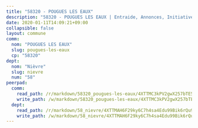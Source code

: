 ```yaml
---
title: "58320 - POUGUES LES EAUX"
description: "58320 - POUGUES LES EAUX | Entraide, Annonces, Initiatives"
date: 2020-01-11T14:09:21+09:00
collapsible: false
layout: commune
comm:
  nom: "POUGUES LES EAUX"
  slug: pougues-les-eaux
  cp: "58320"
dept:
  nom: "Nièvre"
  slug: nievre
  num: "58"
peerpad:
  comm:
    read_path: /r/markdown/58320_pougues-les-eaux/4XTTMC3kPV2gwX257bTE53gWwsEPLT2YQPEj8UdgRSWFXaTXK
    write_path: /w/markdown/58320_pougues-les-eaux/4XTTMC3kPV2gwX257bTE53gWwsEPLT2YQPEj8UdgRSWFXaTXK-K3TgUH5VBa8gvkn6ZTL42MB15HR2QQBRUX7t6XXkahwuJb1tZfVHcJQiZVERjSkiWY8NsRXid81ukpcaLx33Nx76ADuVS4BCQg3bPp2HMLMZcUn5WhnQGc9BdF5fXpsTXFGGzmmo
  dept:
    read_path: /r/markdown/58_nievre/4XTTMAH6F29ky6C7h4sa4Edu99Bik6rQu9XbiuBD1DvLw22pb
    write_path: /w/markdown/58_nievre/4XTTMAH6F29ky6C7h4sa4Edu99Bik6rQu9XbiuBD1DvLw22pb-K3TgUtHs3LnA4VP5N1eQxK9UkiWFz8M5ZP7N97wnUEM9Wfw65apM3LnvEX8HhP2Sd27LDh5t4GgmkbGDUaCqpnkD9BJGbaMbkS8idf1DYkYaRo6rACHXiR4PjahH89PiAFqFL3Lf
---
```


